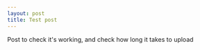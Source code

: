 ```yaml
---
layout: post
title: Test post
---
```


Post to check it's working, and check how long it takes to upload
